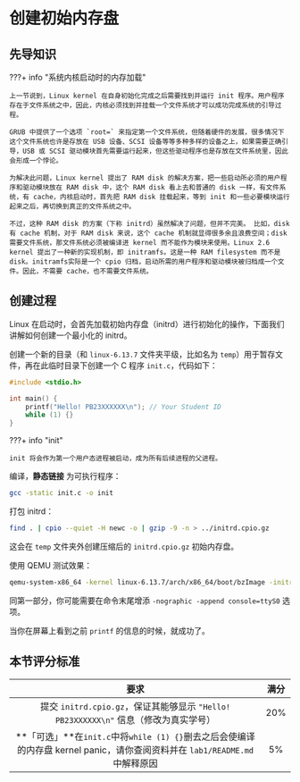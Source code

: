 # 创建初始内存盘

## 先导知识

???+ info "系统内核启动时的内存加载"

    上一节说到，Linux kernel 在自身初始化完成之后需要找到并运行 init 程序。用户程序存在于文件系统之中，因此，内核必须找到并挂载一个文件系统才可以成功完成系统的引导过程。

    GRUB 中提供了一个选项 `root=` 来指定第一个文件系统，但随着硬件的发展，很多情况下这个文件系统也许是存放在 USB 设备、SCSI 设备等等多种多样的设备之上，如果需要正确引导，USB 或 SCSI 驱动模块首先需要运行起来，但这些驱动程序也是存放在文件系统里，因此会形成一个悖论。

    为解决此问题，Linux kernel 提出了 RAM disk 的解决方案，把一些启动所必须的用户程序和驱动模块放在 RAM disk 中，这个 RAM disk 看上去和普通的 disk 一样，有文件系统，有 cache，内核启动时，首先把 RAM disk 挂载起来，等到 init 和一些必要模块运行起来之后，再切换到真正的文件系统之中。

    不过，这种 RAM disk 的方案（下称 initrd）虽然解决了问题，但并不完美。 比如，disk 有 cache 机制，对于 RAM disk 来说，这个 cache 机制就显得很多余且浪费空间；disk 需要文件系统，那文件系统必须被编译进 kernel 而不能作为模块来使用。Linux 2.6 kernel 提出了一种新的实现机制，即 initramfs。这是一种 RAM filesystem 而不是 disk。initramfs实际是一个 cpio 归档，启动所需的用户程序和驱动模块被归档成一个文件。因此，不需要 cache，也不需要文件系统。

## 创建过程

Linux 在启动时，会首先加载初始内存盘（initrd）进行初始化的操作，下面我们讲解如何创建一个最小化的 initrd。

创建一个新的目录（和 `linux-6.13.7` 文件夹平级，比如名为 `temp`）用于暂存文件，再在此临时目录下创建一个 C 程序 `init.c`，代码如下：

```c
#include <stdio.h>

int main() {
    printf("Hello! PB23XXXXXX\n"); // Your Student ID
    while (1) {}
}
```

???+ info "init"

    init 将会作为第一个用户态进程被启动，成为所有后续进程的父进程。

编译，**静态链接** 为可执行程序：

```bash
gcc -static init.c -o init
```

打包 initrd：

```bash
find . | cpio --quiet -H newc -o | gzip -9 -n > ../initrd.cpio.gz
```

这会在 `temp` 文件夹外创建压缩后的 `initrd.cpio.gz` 初始内存盘。

使用 QEMU 测试效果：

```bash
qemu-system-x86_64 -kernel linux-6.13.7/arch/x86_64/boot/bzImage -initrd initrd.cpio.gz
```

同第一部分，你可能需要在命令末尾增添 `-nographic -append console=ttyS0` 选项。

当你在屏幕上看到之前 `printf` 的信息的时候，就成功了。

## 本节评分标准

|                                                            要求                                                             | 满分 |
| :-------------------------------------------------------------------------------------------------------------------------: | :--: |
|                    提交 `initrd.cpio.gz`，保证其能够显示 `"Hello! PB23XXXXXX\n"` 信息（修改为真实学号）                     | 20%  |
| **「可选」**在`init.c`中将`while (1) {}`删去之后会使编译的内存盘 kernel panic，请你查阅资料并在 `lab1/README.md` 中解释原因 |  5%  |
